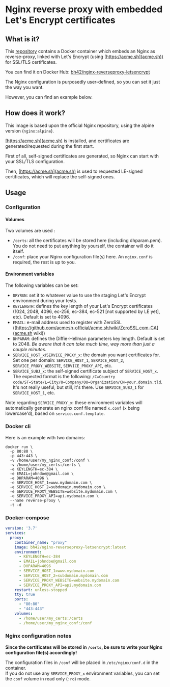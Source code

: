 # Nginx reverse proxy with embedded Let's Encrypt certificates

## What is it?

This [repository](https://github.com/bh42/docker-nginx-reverseproxy-letsencrypt) contains a Docker container which embeds an Nginx as reverse-proxy, linked with Let's Encrypt (using [https://acme.sh](acme.sh)) for SSL/TLS certificates.

You can find it on Docker Hub: [bh42/nginx-reverseproxy-letsencrypt](https://hub.docker.com/r/bh42/nginx-reverseproxy-letsencrypt)

The Nginx configuration is purposedly user-defined, so you can set it just the way you want.

However, you can find an example below.

## How does it work?

This image is based upon the official Nginx repository, using the alpine version (`nginx:alpine`).

[https://acme.sh](acme.sh) is installed, and certificates are generated/requested during the first start.

First of all, self-signed certificates are generated, so Nginx can start with your SSL/TLS configuration.

Then, [https://acme.sh](acme.sh) is used to requested LE-signed certificates, which will replace the self-signed ones.

## Usage

### Configuration

#### Volumes

Two volumes are used :
* `/certs`: all the certificates will be stored here (including dhparam.pem). You do not need to put anything by yourself, the container will do it itself.
* `/conf`: place your Nginx configuration file(s) here. An `nginx.conf` is required, the rest is up to you.

#### Environment variables

The following variables can be set:
* `DRYRUN`: set it to whatever value to use the staging Let's Encrypt environment during your tests.
* `KEYLENGTH`: defines the key length of your Let's Encrypt certificates (1024, 2048, 4096, ec-256, ec-384, ec-521 [not supported by LE yet], etc). Default is set to 4096.
* `EMAIL`: e-mail address used to register with ZeroSSL ([https://github.com/acmesh-official/acme.sh/wiki/ZeroSSL.com-CA](acme.sh wiki))
* `DHPARAM`: defines the Diffie-Hellman parameters key length. Default is set to 2048. *Be aware that it can take much time, way more than just a couple minutes.*
* `SERVICE_HOST_x`/`SERVICE_PROXY_x`: the domain you want certificates for. Set one per domain: `SERVICE_HOST_1`, `SERVICE_HOST_2`, `SERVICE_PROXY_WEBSITE`, `SERVICE_PROXY_API`, etc.
* `SERVICE_SUBJ_x`: the self-signed certificate subject of `SERVICE_HOST_x`. The expected format is the following: `/C=Country code/ST=State/L=City/O=Company/OU=Organization/CN=your.domain.tld`. It's not really useful, but still, it's there. Use `SERVICE_SUBJ_1` for `SERVICE_HOST_1`, etc.
  
Note regarding `SERVICE_PROXY_x`: these environment variables will automatically generate an nginx conf file named `x.conf` (`x` being lowercase'd), based on `service.conf.template`.

### Docker cli

Here is an example with two domains:
```
docker run \
  -p 80:80 \
  -p 443:443 \
  -v /home/user/my_nginx_conf:/conf \
  -v /home/user/my_certs:/certs \
  -e KEYLENGTH=ec-384 \
  -e EMAIL=johndoe@gmail.com \
  -e DHPARAM=4096 \
  -e SERVICE_HOST_1=www.mydomain.com \
  -e SERVICE_HOST_2=subdomain.mydomain.com \
  -e SERVICE_PROXY_WEBSITE=website.mydomain.com \
  -e SERVICE_PROXY_API=api.mydomain.com \
  --name reverse-proxy \
  -t -d
```

### Docker-compose

```yaml
version: '3.7'
services:
  proxy:
    container_name: "proxy"
    image: bh42/nginx-reverseproxy-letsencrypt:latest
    environment:
      - KEYLENGTH=ec-384
      - EMAIL=johndoe@gmail.com
      - DHPARAM=4096
      - SERVICE_HOST_1=www.mydomain.com
      - SERVICE_HOST_2=subdomain.mydomain.com
      - SERVICE_PROXY_WEBSITE=website.mydomain.com
      - SERVICE_PROXY_API=api.mydomain.com
    restart: unless-stopped
    tty: true
    ports:
      - "80:80"
      - "443:443"
    volumes:
      - /home/user/my_certs:/certs
      - /home/user/my_nginx_conf:/conf
```

### Nginx configuration notes

**Since the certificates will be stored in `/certs`, be sure to write your Nginx configuration file(s) accordingly!**

The configuration files in `/conf` will be placed in `/etc/nginx/conf.d` in the container.  
If you do not use any `SERVICE_PROXY_x` environment variables, you can set the `conf` volume in read only (`:ro`) mode.
